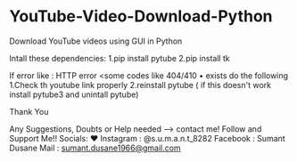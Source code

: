 # YouTube-Video-Download-Python
Download YouTube videos using GUI in Python

Intall these dependencies:
  1.pip install pytube
  2.pip install tk
  
  
If error like : HTTP error <some codes like 404/410 • exists do the following
  1.Check th youtube link properly
  2.reinstall pytube ( if this doesn't work install pytube3 and unintall pytube)


Thank You 

Any Suggestions, Doubts or Help needed --> contact me!
Follow and Support Me!! 
Socials: ♥
   Instagram : @s.u.m.a.n.t_8282 
   Facebook : Sumant Dusane 
   Mail : sumant.dusane1966@gmail.com
